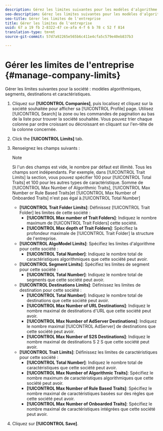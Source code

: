 ```yaml
---
description: Gérez les limites suivantes pour les modèles d'algorithme de société, les segments, les destinations et les caractéristiques.
seo-description: Gérez les limites suivantes pour les modèles d'algorithme de société, les segments, les destinations et les caractéristiques.
seo-title: Gérer les limites de l'entreprise
title: Gérer les limites de l'entreprise
uuid: 67 a 19 fb 2-8322-47 ce-afa 4-f 6 b 78 c 52 f 814
translation-type: tm+mt
source-git-commit: 57d7a92265e565b6c411e4cfa5c579e40eb837b3

---
```



# Gérer les limites de l'entreprise {#manage-company-limits}

Gérer les limites suivantes pour la société : modèles algorithmiques, segments, destinations et caractéristiques.

<!-- t_company_limits.xml -->

1. Cliquez sur **[!UICONTROL Companies]**, puis localisez et cliquez sur la société souhaitée pour afficher sa [!UICONTROL Profile] page. Utilisez [!UICONTROL Search] la zone ou les commandes de pagination au bas de la liste pour trouver la société souhaitée. Vous pouvez trier chaque colonne par ordre croissant ou décroissant en cliquant sur l'en-tête de la colonne concernée.
1. Click the **[!UICONTROL Limits]** tab.
1. Renseignez les champs suivants :

   >[!NOTE]
   >
   >Si l'un des champs est vide, le nombre par défaut est illimité. Tous les champs sont indépendants. Par exemple, dans [!UICONTROL Trait Limits] la section, vous pouvez spécifier 100 pour [!UICONTROL Total Traits] et 100 pour les autres types de caractéristique. Somme de [!UICONTROL Max Number of Algorithmic Traits], [!UICONTROL Max Number or Rule Based Traits]et [!UICONTROL Max Number of Onboarded Traits] n'est pas égal à.[!UICONTROL Total Number]

   * **[!UICONTROL Trait Folder Limits]**: Définissez [!UICONTROL Trait Folder] les limites de cette société :
      * **[!UICONTROL Max number of Trait Folders]**: Indiquez le nombre maximum de [!UICONTROL Trait Folders] cette société.
      * **[!UICONTROL Max depth of Trait Folders]**: Spécifiez la profondeur maximale de [!UICONTROL Trait Folder] la structure de l'entreprise.
   * **[!UICONTROL AlgoModel Limits]**: Spécifiez les limites d'algorithme pour cette société :
      * **[!UICONTROL Total Number]**: Indiquez le nombre total de caractéristiques algorithmiques que cette société peut avoir.
   * **[!UICONTROL Segment Limits]**: Spécifiez les limites de segment pour cette société :
      * **[!UICONTROL Total Number]**: Indiquez le nombre total de segments que cette société peut avoir.
   * **[!UICONTROL Destinations Limits]**: Définissez les limites de destination pour cette société :
      * **[!UICONTROL Total Number]**: Indiquez le nombre total de destinations que cette société peut avoir.
      * **[!UICONTROL Max Number of URL Destinations]**: Indiquez le nombre maximal de destinations d'URL que cette société peut avoir.
      * **[!UICONTROL Max Number of AdServer Destinations]**: Indiquez le nombre maximal [!UICONTROL AdServer] de destinations que cette société peut avoir.
      * **[!UICONTROL Max Number of S2S Destinations]**: Indiquez le nombre maximal de destinations S 2 S que cette société peut avoir.
   * **[!UICONTROL Trait Limits]**: Définissez les limites de caractéristiques pour cette société :
      * **[!UICONTROL Total Number]**: Indiquez le nombre total de caractéristiques que cette société peut avoir.
      * **[!UICONTROL Max Number of Algorithmic Traits]**: Spécifiez le nombre maximum de caractéristiques algorithmiques que cette société peut avoir.
      * **[!UICONTROL Max Number of Rule Based Traits]**: Spécifiez le nombre maximal de caractéristiques basées sur des règles que cette société peut avoir.
      * **[!UICONTROL Max Number of Onboarded Traits]**: Spécifiez le nombre maximal de caractéristiques intégrées que cette société peut avoir.
1. Cliquez sur **[!UICONTROL Save]**.
